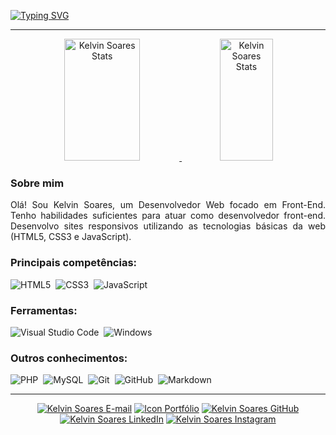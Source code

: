 
[![Typing SVG](https://readme-typing-svg.herokuapp.com/?color=03A5FA&size=35&center=true&vCenter=true&width=1000&lines=Hello!+My+name+is+Kelvin+Soares.;I'm+a+web+developer+focused+on+front-End;Be+Welcome!+:%29)](https://git.io/typing-svg)

---

<div align="center">
  <a href="https://github.com/khelvin-soares">
    <img width="49%" height="195px" src="https://github-readme-stats.vercel.app/api?username=khelvin-soares&show_icons=true&count_private=true&hide_border=true&title_color=03A5FA&icon_color=03A5FA&text_color=ffffff&bg_color=0d1117" alt="Kelvin Soares Stats"/> 
    <img width="41%" height="195px" src="https://github-readme-stats.vercel.app/api/top-langs/?username=khelvin-soares&layout=compact&hide_border=true&title_color=03A5FA&text_color=ffffff&bg_color=0d1117" alt="Kelvin Soares Stats"/>
  </a>
</div>

### Sobre mim

<div align="justify">  
  Olá! Sou Kelvin Soares, um Desenvolvedor Web focado em Front-End. Tenho habilidades suficientes para atuar como desenvolvedor front-end. Desenvolvo sites responsivos utilizando as tecnologias básicas da web (HTML5, CSS3 e JavaScript).
</div>

### Principais competências:

![HTML5](https://img.shields.io/badge/-HTML5-0D1117?style=for-the-badge&logo=html5&labelColor=0D1117)&nbsp;
![CSS3](https://img.shields.io/badge/-CSS3-0D1117?style=for-the-badge&logo=css3&labelColor=0D1117)&nbsp;
![JavaScript](https://img.shields.io/badge/-JavaScript-0D1117?style=for-the-badge&logo=JavaScript&labelColor=0D1117)&nbsp;

### Ferramentas:

![Visual Studio Code](https://img.shields.io/badge/-Visual%20Studio%20Code-0D1117?style=for-the-badge&logo=visual-studio-code&logoColor=007ACC&labelColor=0D1117)&nbsp;
![Windows](https://img.shields.io/badge/-Windows-0D1117?style=for-the-badge&logo=windows&labelColor=0D1117)&nbsp;

### Outros conhecimentos:

![PHP](https://img.shields.io/badge/-php-0D1117?style=for-the-badge&logo=php&labelColor=0D1117)&nbsp;
![MySQL](https://img.shields.io/badge/-MySQL-0D1117?style=for-the-badge&logo=mysql&labelColor=0D1117)&nbsp;
![Git](https://img.shields.io/badge/-Git-0D1117?style=for-the-badge&logo=git&labelColor=0D1117)&nbsp;
![GitHub](https://img.shields.io/badge/-GitHub-0D1117?style=for-the-badge&logo=github&labelColor=0D1117)&nbsp;
![Markdown](https://img.shields.io/badge/-Markdown-0D1117?style=for-the-badge&logo=markdown&labelColor=0D1117)&nbsp;

---

<div align="center">
  <a href="mailto: kelvinsoarescontato@gmail.com" target="_blank" rel="external"><img src="https://img.shields.io/badge/Gmail-D14836?style=for-the-badge&logo=gmail&logoColor=white" alt="Kelvin Soares E-mail"></a>
  <a href="https://khelvin-soares.vercel.app/" target="_blank" rel="external"><img src="https://img.shields.io/badge/Vercel-000000?style=for-the-badge&logo=vercel&logoColor=white" alt="Icon Portfólio"></a>
  <a href="https://khelvin-soares.github.io" target="_blank" rel="external"><img src="https://img.shields.io/badge/GitHub-100000?style=for-the-badge&logo=github&logoColor=white" alt="Kelvin Soares GitHub"></a>
  <a href="https://www.linkedin.com/in/khelvin-soares/" target="_blank" rel="external"><img src="https://img.shields.io/badge/LinkedIn-0077B5?style=for-the-badge&logo=linkedin&logoColor=white" alt="Kelvin Soares LinkedIn"></a>
  <a href="https://www.instagram.com/khelvin.soares/" target="_blank" rel="external"><img src="https://img.shields.io/badge/Instagram-E4405F?style=for-the-badge&logo=instagram&logoColor=white" alt="Kelvin Soares Instagram"></a>
</div>

